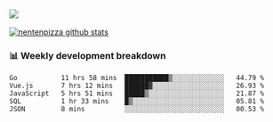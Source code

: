 ### ![](http://img.shields.io/badge/Go-language-blue?style=for-the-badge&logo=appveyor)
[![nentenpizza github stats](https://github-readme-stats.vercel.app/api?username=nentenpizza&count_private=true)](https://github.com/anuraghazra/github-readme-stats)

### 📊 Weekly development breakdown

<!--START_SECTION:waka-->
```text
Go           11 hrs 58 mins  ███████████▒░░░░░░░░░░░░░   44.79 % 
Vue.js       7 hrs 12 mins   ██████▓░░░░░░░░░░░░░░░░░░   26.93 % 
JavaScript   5 hrs 51 mins   █████▒░░░░░░░░░░░░░░░░░░░   21.87 % 
SQL          1 hr 33 mins    █▒░░░░░░░░░░░░░░░░░░░░░░░   05.81 % 
JSON         8 mins          ░░░░░░░░░░░░░░░░░░░░░░░░░   00.53 % 
```
<!--END_SECTION:waka-->

